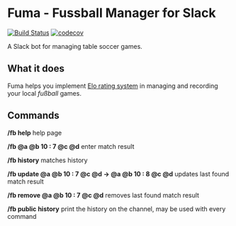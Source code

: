 # Fuma - Fussball Manager for Slack

[![Build Status](https://travis-ci.org/pjasiun/fuma.svg?branch=master)](https://travis-ci.org/pjasiun/fuma)
[![codecov](https://codecov.io/gh/pjasiun/fuma/branch/master/graph/badge.svg)](https://codecov.io/gh/pjasiun/fuma)

A Slack bot for managing table soccer games.

## What it does

Fuma helps you implement [Elo rating system](https://en.wikipedia.org/wiki/Elo_rating_system) in managing and recording your local _fußball_ games.

## Commands

**/fb help** help page

**/fb @a @b 10 : 7 @c @d** enter match result

**/fb history** matches history

**/fb update @a @b 10 : 7 @c @d -> @a @b 10 : 8 @c @d** updates last found match result

**/fb remove @a @b 10 : 7 @c @d** removes last found match result

**/fb public history** print the history on the channel, may be used with every command
